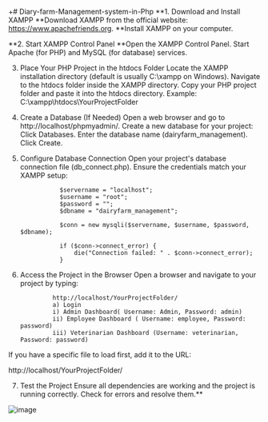 +# Diary-farm-Management-system-in-Php
**1. Download and Install XAMPP
      **Download XAMPP from the official website: https://www.apachefriends.org.
      **Install XAMPP on your computer.

**2. Start XAMPP Control Panel
      **Open the XAMPP Control Panel.
      Start Apache (for PHP) and MySQL (for database) services.

3. Place Your PHP Project in the htdocs Folder
      Locate the XAMPP installation directory (default is usually C:\xampp on Windows).
      Navigate to the htdocs folder inside the XAMPP directory.
      Copy your PHP project folder and paste it into the htdocs directory. Example: C:\xampp\htdocs\YourProjectFolder

4. Create a Database (If Needed)
      Open a web browser and go to http://localhost/phpmyadmin/.
      Create a new database for your project:
      Click Databases.
      Enter the database name (dairyfarm_management).
      Click Create.

5. Configure Database Connection
Open your project's database connection file (db_connect.php).
Ensure the credentials match your XAMPP setup:
                  
                  $servername = "localhost";
                  $username = "root";
                  $password = "";
                  $dbname = "dairyfarm_management";
                  
                  $conn = new mysqli($servername, $username, $password, $dbname);
                  
                  if ($conn->connect_error) {
                      die("Connection failed: " . $conn->connect_error);
                  }
6. Access the Project in the Browser
Open a browser and navigate to your project by typing:

                http://localhost/YourProjectFolder/
                a) Login
                i) Admin Dashboard( Username: Admin, Password: admin)
                ii) Employee Dashboard ( Username: employee, Password: password)
                iii) Veterinarian Dashboard (Username: veterinarian, Password: password)

If you have a specific file to load first, add it to the URL:

http://localhost/YourProjectFolder/

7. Test the Project
    Ensure all dependencies are working and the project is running correctly.
    Check for errors and resolve them.**

![image](https://github.com/user-attachments/assets/2e0f27eb-b3a2-4165-ad40-1873edbf1135)


